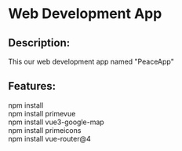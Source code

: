 # Web Development App
## Description:
This our web development app named  "PeaceApp"

## Features:
npm install <br>
npm install primevue <br>
npm install vue3-google-map <br>
npm install primeicons <br>
npm install vue-router@4 <br>